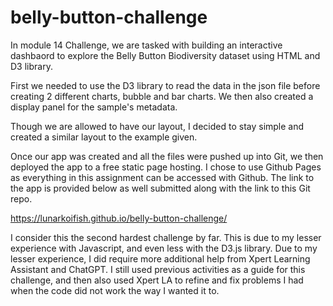 # belly-button-challenge

In module 14 Challenge, we are tasked with building an interactive dashbaord to explore the Belly Button Biodiversity dataset using HTML and D3 library.

First we needed to use the D3 library to read the data in the json file before creating 2 different charts, bubble and bar charts. We then also created a display panel for the sample's metadata.

Though we are allowed to have our layout, I decided to stay simple and created a similar layout to the example given.

Once our app was created and all the files were pushed up into Git, we then deployed the app to a free static page hosting. I chose to use Github Pages as everything in this assignment can be accessed with Github. The link to the app is provided below as well submitted along with the link to this Git repo.

https://lunarkoifish.github.io/belly-button-challenge/

I consider this the second hardest challenge by far. This is due to my lesser experience with Javascript, and even less with the D3.js library. Due to my lesser experience, I did require more additional help from Xpert Learning Assistant and ChatGPT. I still used previous activities as a guide for this challenge, and then also used Xpert LA to refine and fix problems I had when the code did not work the way I wanted it to.
